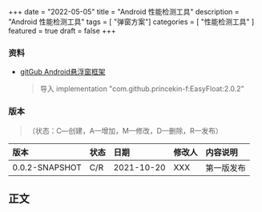 +++
date = "2022-05-05"
title = "Android 性能检测工具"
description = "Android 性能检测工具"
tags = [ "弹窗方案"]
categories = [
"性能检测工具"
]
featured = true
draft = false
+++

### 资料
* [gitGub Android悬浮窗框架](https://github.com/princekin-f/EasyFloat)
  > 导入 implementation "com.github.princekin-f:EasyFloat:2.0.2"
### 版本
>（状态：C―创建，A—增加，M—修改，D—删除，R—发布）

| 版本   | 状态 | 日期       | 修改人 | 内容说明   |
| :----- | :--- | :--------- | :----- | :--------- |
| 0.0.2-SNAPSHOT | C/R  | 2021-10-20 | XXX   | 第一版发布 |

## 正文 

